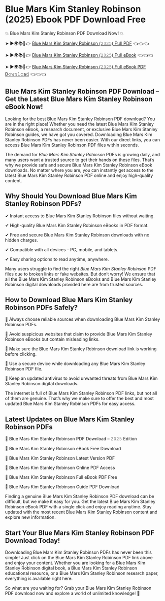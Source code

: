 # Blue Mars Kim Stanley Robinson (2025) Ebook PDF Download Free

💥 Blue Mars Kim Stanley Robinson PDF Download Now! 💥

➤ ►🌍📚📱👉 [Blue Mars Kim Stanley Robinson (𝟸𝟶𝟸𝟻) F𝚞ll PDF](https://getpdf.xyz/blue-mars-kim-stanley-robinson) 👈👈👈


➤ ►🌍📚📱👉 [Blue Mars Kim Stanley Robinson (𝟸𝟶𝟸𝟻) F𝚞ll eBook](https://getpdf.xyz/blue-mars-kim-stanley-robinson) 👈👈👈


➤ ►🌍📚📱👉 [Blue Mars Kim Stanley Robinson (𝟸𝟶𝟸𝟻) F𝚞ll eBook PDF D𝚘𝚠𝚗𝚕𝚘a𝚍](https://getpdf.xyz/blue-mars-kim-stanley-robinson) 👈👈👈


## Blue Mars Kim Stanley Robinson PDF Download – Get the Latest Blue Mars Kim Stanley Robinson eBook Now!

Looking for the best Blue Mars Kim Stanley Robinson PDF download? You are in the right place! Whether you need the latest Blue Mars Kim Stanley Robinson eBook, a research document, or exclusive Blue Mars Kim Stanley Robinson guides, we have got you covered. Downloading Blue Mars Kim Stanley Robinson PDFs has never been easier. With our direct links, you can access Blue Mars Kim Stanley Robinson PDF files within seconds.

The demand for *Blue Mars Kim Stanley Robinson* PDFs is growing daily, and many users want a trusted source to get their hands on these files. That’s why we provide safe and secure Blue Mars Kim Stanley Robinson eBook downloads. No matter where you are, you can instantly get access to the latest Blue Mars Kim Stanley Robinson PDF online and enjoy high-quality content.

## Why Should You Download Blue Mars Kim Stanley Robinson PDFs?

✔ Instant access to Blue Mars Kim Stanley Robinson files without waiting.

✔ High-quality Blue Mars Kim Stanley Robinson eBooks in PDF format.

✔ Free and secure Blue Mars Kim Stanley Robinson downloads with no hidden charges.

✔ Compatible with all devices – PC, mobile, and tablets.

✔ Easy sharing options to read anytime, anywhere.

Many users struggle to find the right *Blue Mars Kim Stanley Robinson* PDF files due to broken links or fake websites. But don’t worry! We ensure that all the Blue Mars Kim Stanley Robinson eBooks and Blue Mars Kim Stanley Robinson digital downloads provided here are from trusted sources.

## How to Download Blue Mars Kim Stanley Robinson PDFs Safely?

📌 Always choose reliable sources when downloading Blue Mars Kim Stanley Robinson PDFs.

📌 Avoid suspicious websites that claim to provide Blue Mars Kim Stanley Robinson eBooks but contain misleading links.

📌 Make sure the Blue Mars Kim Stanley Robinson download link is working before clicking.

📌 Use a secure device while downloading any Blue Mars Kim Stanley Robinson PDF file.

📌 Keep an updated antivirus to avoid unwanted threats from Blue Mars Kim Stanley Robinson digital downloads.

The internet is full of Blue Mars Kim Stanley Robinson PDF links, but not all of them are genuine. That’s why we make sure to offer the best and most updated Blue Mars Kim Stanley Robinson PDFs for easy access.

## Latest Updates on Blue Mars Kim Stanley Robinson PDFs

🔹 Blue Mars Kim Stanley Robinson PDF Download – 𝟸𝟶𝟸𝟻 Edition

🔹 Blue Mars Kim Stanley Robinson eBook Free Download

🔹 Blue Mars Kim Stanley Robinson Latest Version PDF

🔹 Blue Mars Kim Stanley Robinson Online PDF Access

🔹 Blue Mars Kim Stanley Robinson Full eBook PDF Free

🔹 Blue Mars Kim Stanley Robinson Guide PDF Download

Finding a genuine Blue Mars Kim Stanley Robinson PDF download can be difficult, but we make it easy for you. Get the latest Blue Mars Kim Stanley Robinson eBook PDF with a single click and enjoy reading anytime. Stay updated with the most recent Blue Mars Kim Stanley Robinson content and explore new information.

## Start Your Blue Mars Kim Stanley Robinson PDF Download Today!

Downloading Blue Mars Kim Stanley Robinson PDFs has never been this simple! Just click on the Blue Mars Kim Stanley Robinson PDF link above and enjoy your content. Whether you are looking for a Blue Mars Kim Stanley Robinson digital book, a Blue Mars Kim Stanley Robinson educational resource, or a Blue Mars Kim Stanley Robinson research paper, everything is available right here.

So what are you waiting for? Grab your Blue Mars Kim Stanley Robinson PDF download now and explore a world of unlimited knowledge! 🚀